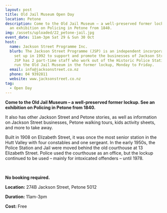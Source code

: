 ```yaml
---
layout: post
title: Old Jail Museum Open Day
location: Petone
description: Come to the Old Jail Museum – a well-preserved former lockup. See
  an exhibition on Policing in Petone from 1840.
img: /assets/uploaded/22_petone-jail.jpg
event_date: 11am-3pm Sat 29 & Sun 30 Oct
host:
  name: Jackson Street Programme Inc.
  blurb: The Jackson Street Programme (JSP) is an independent incorporated society
    set up in 1992 to support and promote the businesses of Jackson Street. The
    JSP has 2 part-time staff who work out of the Historic Police Station and
    run the Old Jail Museum in the former lockup, Monday to Friday.
  email: info@jacksonstreet.co.nz
  phone: 04 9392811
  website: www.jacksonstreet.co.nz
tag:
  - Open Day
---
```

**Come to the Old Jail Museum – a well-preserved former lockup. See an exhibition on Policing in Petone from 1840.**



It also has other Jackson Street and Petone stories, as well as information on Jackson Street businesses, Petone walking tours, kids activity sheets, and more to take away.



Built in 1908 on Elizabeth Street, it was once the most senior station in the Hutt Valley with four constables and one sergeant.  In the early 1950s, the Police Station and Jail were moved behind the old courthouse at 13 Elizabeth Street. Police used the courthouse as an office, but the lockup continued to be used – mainly for intoxicated offenders – until 1978.

<br>

**No booking required.**

**Location:** 274B Jackson Street, Petone 5012

**Duration:** 11am-3pm

**Cost:** Free